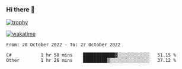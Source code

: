 ### Hi there 👋

[![trophy](https://github-profile-trophy.vercel.app/?username=cxnky&theme=dracula)](https://github.com/ryo-ma/github-profile-trophy)

[![wakatime](https://wakatime.com/badge/user/1c39c599-5497-41b9-a5be-2c4676e7fd23.svg)](https://wakatime.com/@1c39c599-5497-41b9-a5be-2c4676e7fd23)
<!--START_SECTION:waka-->

```text
From: 20 October 2022 - To: 27 October 2022

C#           1 hr 58 mins    ████████████▓░░░░░░░░░░░░   51.15 %
Other        1 hr 26 mins    █████████▒░░░░░░░░░░░░░░░   37.12 %
```

<!--END_SECTION:waka-->
